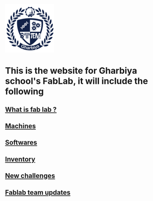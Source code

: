 ![logo](logo.png)  
# This is the website for Gharbiya school's FabLab, it will include the following
## [What is fab lab ?](/fablab-info.md)
## [Machines](machine.md)
## [Softwares](/software.md)
## [Inventory](/inventory/inventory.md)
## [New challenges](new-challenges.md)
## [Fablab team updates](/fablabteam/fablab-team-updates.md)